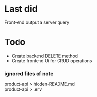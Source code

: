 # Last did
Front-end output a server query

# Todo
<ul>
  <li>Create backend DELETE method</li>
  <li>Create frontend Ui for CRUD operations</li>
</ul>

### ignored files of note
product-api > hidden-README.md<br>
product-api > .env<br>